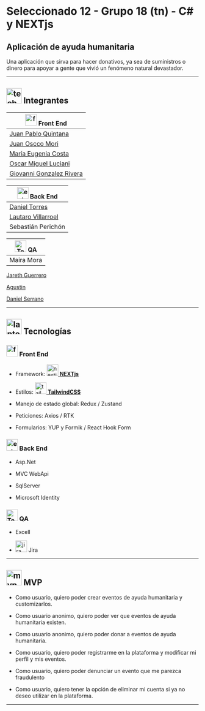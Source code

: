 # Seleccionado 12 - Grupo 18 (tn) - C# y NEXTjs

## Aplicación de ayuda humanitaria

Una aplicación que sirva para hacer donativos, ya sea de suministros o dinero para apoyar a gente que vivió un fenómeno natural devastador.

---


## <img width="40" height="40" src="https://img.icons8.com/emoji/40/technologyst.png" alt="technologyst"/> Integrantes

| <img width="30" height="30" src="https://img.icons8.com/external-flaticons-flat-flat-icons/30/external-front-end-ux-and-ui-flaticons-flat-flat-icons.png" alt="front end ux and ui"/>  Front End |
| --------- |
| [Juan Pablo Quintana](https://github.com/jp-quintana) |
| [Juan Oscco Mori](https://github.com/jcom-dev) |
| [María Eugenia Costa](https://github.com/eugenia1984) |
| [Oscar Miguel Luciani](https://github.com/OLuciani) |
| [Giovanni Gonzalez Rivera](https://github.com/GoRiDeveloper) |

| <img width="30" height="30" src="https://img.icons8.com/external-itim2101-lineal-color-itim2101/30/external-server-network-technology-itim2101-lineal-color-itim2101-2.png" alt="external server network"/> Back End |
| -------- |
| [Daniel Torres](https://github.com/DnTo) |
| [Lautaro Villarroel](https://github.com/lautaro0298) |
| Sebastián Perichón	|

| <img width="30" height="30" src="https://img.icons8.com/external-smashingstocks-flat-smashing-stocks/30/external-Tester-testing-services-smashingstocks-flat-smashing-stocks.png" alt="Tester testing services"/> QA |
| -- |
| Maira Mora	|


[Jareth Guerrero](https://github.com/JarethGuerrero)

[Agustin](https://github.com/agustcord)

[Daniel Serrano](https://github.com/Mecht21)

---

## <img width="40" height="40" src="https://img.icons8.com/emoji/40/laptop-emoji.png" alt="laptop emoji"/> Tecnologías

### <img width="30" height="30" src="https://img.icons8.com/external-flaticons-flat-flat-icons/30/external-front-end-ux-and-ui-flaticons-flat-flat-icons.png" alt="front end ux and ui"/> Front End

- Framework: [<img width="30" height="30" src="https://img.icons8.com/color/30/nextjs.png" alt="nextjs"/> **NEXTjs**](https://nextjs.org/)

- Estilos: [<img width="30" height="30" src="https://img.icons8.com/fluency/30/tailwind_css.png" alt="tailwind_css"/> **TailwindCSS**](https://tailwindcss.com/)

- Manejo de estado global: Redux / Zustand

- Peticiones: Axios / RTK

- Formularios: YUP y Formik / React Hook Form

### <img width="30" height="30" src="https://img.icons8.com/external-itim2101-lineal-color-itim2101/30/external-server-network-technology-itim2101-lineal-color-itim2101-2.png" alt="external server network"/> Back End

- Asp.Net

- MVC WebApi

- SqlServer

- Microsoft Identity

###  <img width="30" height="30" src="https://img.icons8.com/external-smashingstocks-flat-smashing-stocks/30/external-Tester-testing-services-smashingstocks-flat-smashing-stocks.png" alt="Tester testing services"/> QA

- Excell

- <img width="30" height="30" src="https://img.icons8.com/color/30/jira.png" alt="jira"/> Jira



---

## <img width="40" height="40" src="https://img.icons8.com/external-flaticons-lineal-color-flat-icons/40/external-mvp-computer-programming-flaticons-lineal-color-flat-icons.png" alt="mvp computer programming"/>  MVP

- Como usuario, quiero poder crear eventos de ayuda humanitaria y customizarlos.

- Como usuario anonimo, quiero poder ver que eventos de ayuda humanitaria existen.

- Como usuario anonimo, quiero poder donar a eventos de ayuda humanitaria.

- Como usuario, quiero poder registrarme en la plataforma y modificar mi perfil y mis eventos.

- Como usuario, quiero poder denunciar un evento que me parezca fraudulento

- Como usuario, quiero tener la opción de eliminar mi cuenta si ya no deseo utilizar en la plataforma.

---